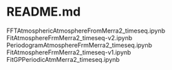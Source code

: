 # README.md


FFTAtmosphericAtmosphereFromMerra2_timeseq.ipynb 
FitAtmosphereFrmMerra2_timeseq-v2.ipynb
PeriodogramAtmosphereFrmMerra2_timeseq.ipynb
FitAtmosphereFrmMerra2_timeseq-v1.ipynb
FitGPPeriodicAtmMerra2_timeseq.ipynb

